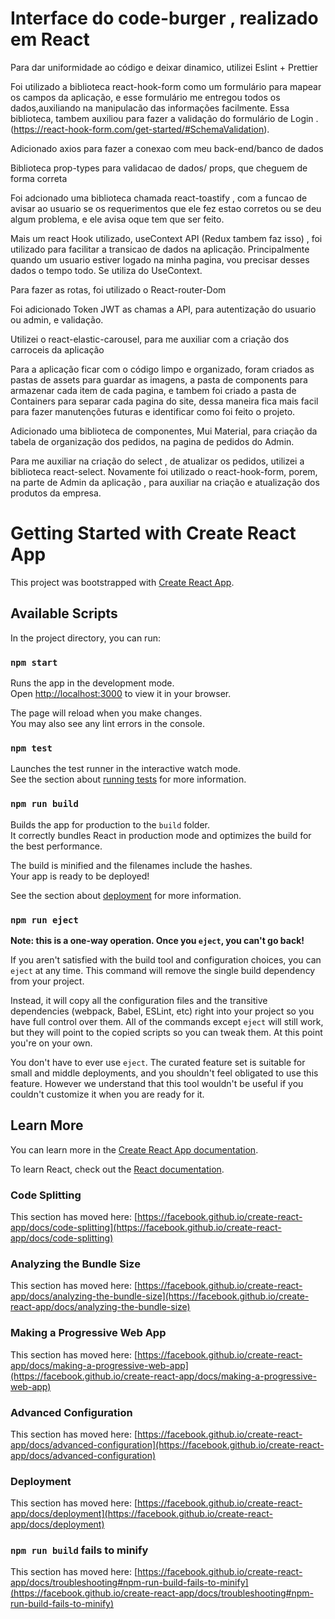 # Interface do code-burger , realizado em React

Para dar uniformidade ao código e deixar dinamico, utilizei Eslint + Prettier

Foi utilizado a biblioteca react-hook-form como um formulário para mapear os campos da aplicação, e esse formulário me entregou todos os dados,auxiliando na manipulacão das informações facilmente.
Essa biblioteca, tambem auxiliou para fazer a validação do formulário de Login . (https://react-hook-form.com/get-started/#SchemaValidation).

Adicionado axios para fazer a conexao com meu back-end/banco de dados

Biblioteca prop-types para validacao de dados/ props, que cheguem de forma correta

Foi adcionado uma biblioteca chamada react-toastify , com a funcao de avisar ao usuario se os requerimentos que ele fez estao corretos ou se deu algum problema, e ele avisa oque tem que ser feito.

Mais um react Hook utilizado, useContext API (Redux tambem faz isso) , foi utilizado para facilitar a transicao de dados na aplicação. Principalmente quando um usuario estiver logado na minha pagina, vou precisar desses dados o tempo todo. Se utiliza do UseContext.

Para fazer as rotas, foi utilizado o React-router-Dom

Foi adicionado Token JWT as chamas a API, para autentização do usuario ou admin, e validação.

Utilizei o react-elastic-carousel, para me auxiliar com a criação dos carroceis da aplicação

Para a aplicação ficar com o código limpo e organizado, foram criados as pastas de assets para guardar as imagens, a pasta de components para armazenar cada item de cada pagina, e tambem foi criado a pasta de Containers para separar cada pagina do site, dessa maneira fica mais facil para fazer manutenções futuras e identificar como foi feito o projeto.

Adicionado uma biblioteca de componentes, Mui Material, para criação da tabela de organização dos pedidos, na pagina de pedidos do Admin.

Para me auxiliar na criação do select , de atualizar os pedidos, utilizei a biblioteca react-select.
Novamente foi utilizado o react-hook-form, porem, na parte de Admin da aplicação , para auxiliar na criação e atualização dos produtos da empresa. 







# Getting Started with Create React App

This project was bootstrapped with [Create React App](https://github.com/facebook/create-react-app).

## Available Scripts

In the project directory, you can run:

### `npm start`

Runs the app in the development mode.\
Open [http://localhost:3000](http://localhost:3000) to view it in your browser.

The page will reload when you make changes.\
You may also see any lint errors in the console.

### `npm test`

Launches the test runner in the interactive watch mode.\
See the section about [running tests](https://facebook.github.io/create-react-app/docs/running-tests) for more information.

### `npm run build`

Builds the app for production to the `build` folder.\
It correctly bundles React in production mode and optimizes the build for the best performance.

The build is minified and the filenames include the hashes.\
Your app is ready to be deployed!

See the section about [deployment](https://facebook.github.io/create-react-app/docs/deployment) for more information.

### `npm run eject`

**Note: this is a one-way operation. Once you `eject`, you can't go back!**

If you aren't satisfied with the build tool and configuration choices, you can `eject` at any time. This command will remove the single build dependency from your project.

Instead, it will copy all the configuration files and the transitive dependencies (webpack, Babel, ESLint, etc) right into your project so you have full control over them. All of the commands except `eject` will still work, but they will point to the copied scripts so you can tweak them. At this point you're on your own.

You don't have to ever use `eject`. The curated feature set is suitable for small and middle deployments, and you shouldn't feel obligated to use this feature. However we understand that this tool wouldn't be useful if you couldn't customize it when you are ready for it.

## Learn More

You can learn more in the [Create React App documentation](https://facebook.github.io/create-react-app/docs/getting-started).

To learn React, check out the [React documentation](https://reactjs.org/).

### Code Splitting

This section has moved here: [https://facebook.github.io/create-react-app/docs/code-splitting](https://facebook.github.io/create-react-app/docs/code-splitting)

### Analyzing the Bundle Size

This section has moved here: [https://facebook.github.io/create-react-app/docs/analyzing-the-bundle-size](https://facebook.github.io/create-react-app/docs/analyzing-the-bundle-size)

### Making a Progressive Web App

This section has moved here: [https://facebook.github.io/create-react-app/docs/making-a-progressive-web-app](https://facebook.github.io/create-react-app/docs/making-a-progressive-web-app)

### Advanced Configuration

This section has moved here: [https://facebook.github.io/create-react-app/docs/advanced-configuration](https://facebook.github.io/create-react-app/docs/advanced-configuration)

### Deployment

This section has moved here: [https://facebook.github.io/create-react-app/docs/deployment](https://facebook.github.io/create-react-app/docs/deployment)

### `npm run build` fails to minify

This section has moved here: [https://facebook.github.io/create-react-app/docs/troubleshooting#npm-run-build-fails-to-minify](https://facebook.github.io/create-react-app/docs/troubleshooting#npm-run-build-fails-to-minify)
